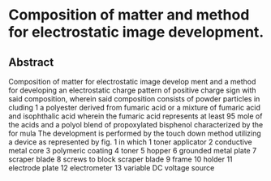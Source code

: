 # Composition of matter and method for electrostatic image development.

## Abstract
Composition of matter for electrostatic image develop ment and a method for developing an electrostatic charge pattern of positive charge sign with said composition, wherein said composition consists of powder particles in cluding 1 a polyester derived from fumaric acid or a mixture of fumaric acid and isophthalic acid wherein the fumaric acid represents at least 95 mole of the acids and a polyol blend of propoxylated bisphenol characterized by the for mula The development is performed by the touch down method utilizing a device as represented by fig. 1 in which 1 toner applicator 2 conductive metal core 3 polymeric coating 4 toner 5 hopper 6 grounded metal plate 7 scraper blade 8 screws to block scraper blade 9 frame 10 holder 11 electrode plate 12 electrometer 13 variable DC voltage source